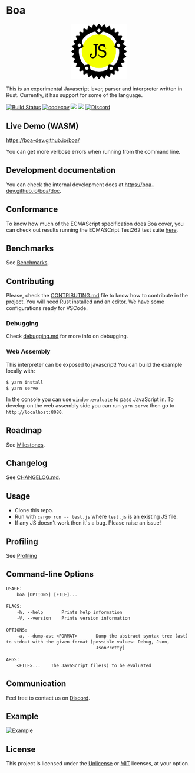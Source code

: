 # Boa

<p align="center">
    <img
      alt="logo"
      src="./assets/logo.svg"
      width="30%"
    />
</p>

This is an experimental Javascript lexer, parser and interpreter written in Rust.
Currently, it has support for some of the language.

[![Build Status][build_badge]][build_link]
[![codecov](https://codecov.io/gh/boa-dev/boa/branch/main/graph/badge.svg)](https://codecov.io/gh/boa-dev/boa)
[![](https://img.shields.io/crates/v/Boa.svg)](https://crates.io/crates/Boa)
[![](https://docs.rs/Boa/badge.svg)](https://docs.rs/Boa/)
[![Discord](https://img.shields.io/discord/595323158140158003?logo=discord)](https://discord.gg/tUFFk9Y)

[build_badge]: https://img.shields.io/endpoint.svg?url=https%3A%2F%2Factions-badge.atrox.dev%2Fboa-dev%2Fboa%2Fbadge&style=flat
[build_link]: https://actions-badge.atrox.dev/boa-dev/boa/goto

## Live Demo (WASM)

<https://boa-dev.github.io/boa/>

You can get more verbose errors when running from the command line.

## Development documentation

You can check the internal development docs at <https://boa-dev.github.io/boa/doc>.

## Conformance

To know how much of the ECMAScript specification does Boa cover, you can check out results running the ECMASCript Test262 test suite [here](https://boa-dev.github.io/boa/test262/).

## Benchmarks

See [Benchmarks](https://boa-dev.github.io/boa/dev/bench/).

## Contributing

Please, check the [CONTRIBUTING.md](CONTRIBUTING.md) file to know how to
contribute in the project. You will need Rust installed and an editor. We have
some configurations ready for VSCode.

### Debugging

Check [debugging.md](./docs/debugging.md) for more info on debugging.

### Web Assembly

This interpreter can be exposed to javascript!
You can build the example locally with:

```
$ yarn install
$ yarn serve
```

In the console you can use `window.evaluate` to pass JavaScript in.
To develop on the web assembly side you can run `yarn serve` then go to `http://localhost:8080`.

## Roadmap

See [Milestones](https://github.com/boa-dev/boa/milestones).

## Changelog

See [CHANGELOG.md](./CHANGELOG.md).

## Usage

- Clone this repo.
- Run with `cargo run -- test.js` where `test.js` is an existing JS file.
- If any JS doesn't work then it's a bug. Please raise an issue!

## Profiling

See [Profiling](./docs/profiling.md)

## Command-line Options

```
USAGE:
    boa [OPTIONS] [FILE]...

FLAGS:
    -h, --help       Prints help information
    -V, --version    Prints version information

OPTIONS:
    -a, --dump-ast <FORMAT>       Dump the abstract syntax tree (ast) to stdout with the given format [possible values: Debug, Json,
                                  JsonPretty]

ARGS:
    <FILE>...    The JavaScript file(s) to be evaluated
```

## Communication

Feel free to contact us on [Discord](https://discord.gg/tUFFk9Y).

## Example

![Example](docs/img/latestDemo.gif)

## License

This project is licensed under the [Unlicense](./LICENSE-UNLICENSE) or [MIT](./LICENSE-MIT) licenses, at your option.
